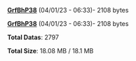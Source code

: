 [**GrfBhP38**](/data/GrfBhP38.txt) (04/01/23 - 06:33)- 2108 bytes

[**GrfBhP38**](/data/GrfBhP38.txt) (04/01/23 - 06:33)- 2108 bytes

**Total Datas**: 2797

**Total Size**: 18.08 MB / 18.1 MB